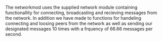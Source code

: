 The networkmod uses the supplied network module containing functionallity for connecting, broadcasting and recieving messages from the network. In addition we have made to functions for handeling connecting and loosing peers from the network as well as sending our designated messages 10 times with a frquency of 66.66 messages per second.






